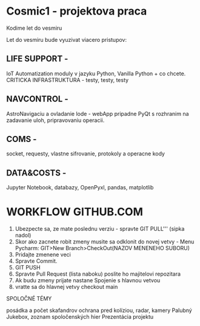 # Cosmic1 - projektova praca
Kodime let do vesmiru

Let do vesmiru bude vyuzivat viacero pristupov:

## LIFE SUPPORT - 

IoT Automatization moduly v jazyku Python, Vanilla Python + co chcete. CRITICKA INFRASTRUKTURA - 
testy, testy, testy

## NAVCONTROL -
AstroNavigaciu a ovladanie lode - webApp pripadne PyQt s rozhranim na zadavanie uloh, pripravovaniu 
operacii.

## COMS - 
socket, requesty, vlastne sifrovanie, protokoly a operacne kody

## DATA&COSTS - 
Jupyter Notebook, databazy, OpenPyxl, pandas, matplotlib 

# WORKFLOW  GITHUB.COM 

1. Ubezpecte sa, ze mate poslednu verziu - spravte GIT PULL''' (sipka nadol)
2. Skor ako zacnete robit zmeny musite sa odklonit do novej vetvy - 
Menu Pycharm: GIT>New Branch>CheckOut(NAZOV MENENEHO SUBORU)
3. Pridajte zmenene veci
4. Spravte Commit.
5. GIT PUSH
6. Spravte Pull Request (lista naboku) poslite ho majitelovi repozitara
7. Ak budu zmeny prijate nastane Spojenie s hlavnou vetvou
8. vratte sa do hlavnej vetvy checkout main

SPOLOČNÉ TÉMY

posádka a počet skafandrov
ochrana pred kolíziou, radar, kamery
Palubný Jukebox, zoznam spoločenských hier
Prezentácia projektu 



